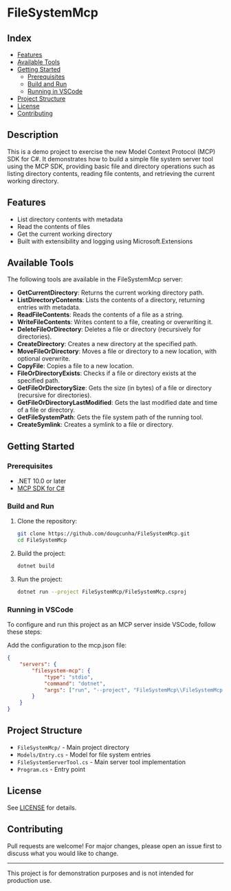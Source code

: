 # FileSystemMcp

## Index

- [Features](#features)
- [Available Tools](#available-tools)
- [Getting Started](#getting-started)
  - [Prerequisites](#prerequisites)
  - [Build and Run](#build-and-run)
  - [Running in VSCode](#running-in-vscode)
- [Project Structure](#project-structure)
- [License](#license)
- [Contributing](#contributing)

## Description

This is a demo project to exercise the new Model Context Protocol (MCP) SDK for C#. It demonstrates how to build a simple file system server tool using the MCP SDK, providing basic file and directory operations such as listing directory contents, reading file contents, and retrieving the current working directory.

## Features

- List directory contents with metadata
- Read the contents of files
- Get the current working directory
- Built with extensibility and logging using Microsoft.Extensions

## Available Tools

The following tools are available in the FileSystemMcp server:

- **GetCurrentDirectory**: Returns the current working directory path.
- **ListDirectoryContents**: Lists the contents of a directory, returning entries with metadata.
- **ReadFileContents**: Reads the contents of a file as a string.
- **WriteFileContents**: Writes content to a file, creating or overwriting it.
- **DeleteFileOrDirectory**: Deletes a file or directory (recursively for directories).
- **CreateDirectory**: Creates a new directory at the specified path.
- **MoveFileOrDirectory**: Moves a file or directory to a new location, with optional overwrite.
- **CopyFile**: Copies a file to a new location.
- **FileOrDirectoryExists**: Checks if a file or directory exists at the specified path.
- **GetFileOrDirectorySize**: Gets the size (in bytes) of a file or directory (recursive for directories).
- **GetFileOrDirectoryLastModified**: Gets the last modified date and time of a file or directory.
- **GetFileSystemPath**: Gets the file system path of the running tool.
- **CreateSymlink**: Creates a symlink to a file or directory.

## Getting Started

### Prerequisites

- .NET 10.0 or later
- [MCP SDK for C#](https://github.com/modelcontextprotocol/csharp-sdk)

### Build and Run

1. Clone the repository:

   ```sh
   git clone https://github.com/dougcunha/FileSystemMcp.git
   cd FileSystemMcp
   ```

2. Build the project:

   ```sh
   dotnet build
   ```

3. Run the project:

   ```sh
   dotnet run --project FileSystemMcp/FileSystemMcp.csproj
   ```

### Running in VSCode

To configure and run this project as an MCP server inside VSCode, follow these steps:

Add the configuration to the mcp.json file:

```json
{
    "servers": {
        "filesystem-mcp": {
            "type": "stdio",
            "command": "dotnet",
            "args": ["run", "--project", "FileSystemMcp\\FileSystemMcp.csproj"]
        }
    }
}
```

## Project Structure

- `FileSystemMcp/` - Main project directory
- `Models/Entry.cs` - Model for file system entries
- `FileSystemServerTool.cs` - Main server tool implementation
- `Program.cs` - Entry point

## License

See [LICENSE](LICENSE) for details.

## Contributing

Pull requests are welcome! For major changes, please open an issue first to discuss what you would like to change.

---
This project is for demonstration purposes and is not intended for production use.
